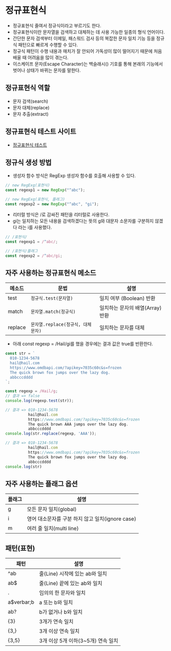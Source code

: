 # 정규표현식
- 정규표현식 줄여서 정규식이라고 부르기도 한다.
- 정규표현식이란 문자열을 검색하고 대체하는 데 사용 가능한 일종의 형식 언어이다.
- 간단한 문자 검색부터 이메일, 패스워드 검사 등의 복잡한 문자 일치 기능 등을 정규식 패턴으로 빠르게 수행할 수 있다. 
- 정규식 패턴이 수행 내용과 매치가 잘 안되어 가독성이 많이 떨어지기 때문에 처음 배울 때 어려움을 많이 겪는다.
- 이스케이프 문자(Escape Character)는 백슬래시(\) 기호를 통해 본래의 기능에서 벗어나 상태가 바뀌는 문자를 말한다.

## 정규표현식 역할
- 문자 검색(search)
- 문자 대체(replace)
- 문자 추출(extract)

## 정규표현식 테스트 사이트
- [정규표현식 테스트](https://regexr.com)

## 정규식 생성 방법
- 생성자 함수 방식은 RegExp 생성자 함수를 호출해 사용할 수 있다.
```js
// new RegExg(표현식)
const regexp1 = new RegExp("^abc");

// new RegExg(표현식, 플래그)
const regexp2 = new RegExp("^abc", "gi");
```
- 리터럴 방식은 /로 감싸진 패턴을 리터럴로 사용한다.
- gi는 일치하는 모든 내용을 검색하겠다는 뜻의 g와 대문자 소문자를 구분하지 않겠다 라는 i를 사용했다.
```js
// /표현식/
const regexp1 = /^abc/;

// /표현식/플래그
const regexp2 = /^abc/gi;
```

## 자주 사용하는 정규표현식 메소드
메소드 | 문법 | 설명
-- | -- | --
test | `정규식.test(문자열)` | 일치 여부 (Boolean) 반환
match | `문자열.match(정규식)` | 일치하는 문자의 배열(Array) 반환
replace | `문자열.replace(정규식, 대체문자)` | 일치하는 문자를 대체

- 아래 const regexp = /Hail/gi를 했을 경우에는 결과 값은 true를 반환한다.
```javascript
const str = `
  010-1234-5678
  hail@hail.com
  https://www.omdbapi.com/?apikey=7035c60c&s=frozen
  The quick brown fox jumps over the lazy dog.
  abbcccdddd
`;

const regexp = /Hail/g;
// 결과 => false
console.log(regexp.test(str));

// 결과 => 010-1234-5678
          hail@hail.com
          https://www.omdbapi.com/?apikey=7035c60c&s=frozen
          The quick brown AAA jumps over the lazy dog.
          abbcccdddd
console.log(str.replace(regexp, 'AAA'));

// 결과 => 010-1234-5678
          hail@hail.com
          https://www.omdbapi.com/?apikey=7035c60c&s=frozen
          The quick brown fox jumps over the lazy dog.
          abbcccdddd
console.log(str)
```

## 자주 사용하는 플래그 옵션
플래그 | 설명
-- | --
g | 모든 문자 일치(global)
i | 영어 대소문자를 구분 하지 않고 일치(ignore case)
m | 여러 줄 일치(multi line)



## 패턴(표현)
패턴 | 설명 
-- | --
^ab | 줄(Line) 시작에 있는 ab와 일치
ab$ | 줄(Line) 끝에 있는 ab와 일치
. | 임의의 한 문자와 일치
a$verbar;b | a 또는 b와 일치
ab? | b가 없거나 b와 일치
{3} | 3개가 연속 일치
{3,} | 3개 이상 연속 일치
{3,5} | 3개 이상 5개 이하(3~5개) 연속 일치



















